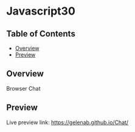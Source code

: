 # Javascript30

## Table of Contents

* [Overview](#Overview)
* [Preview](#Preview)

## Overview

Browser Chat

## Preview

Live preview link: https://gelenab.github.io/Chat/
